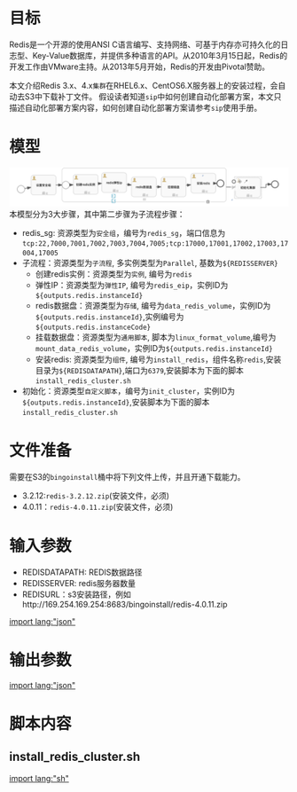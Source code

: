 # 目标
Redis是一个开源的使用ANSI C语言编写、支持网络、可基于内存亦可持久化的日志型、Key-Value数据库，并提供多种语言的API。从2010年3月15日起，Redis的开发工作由VMware主持。从2013年5月开始，Redis的开发由Pivotal赞助。

本文介绍Redis 3.x、4.x`集群`在RHEL6.x、CentOS6.X服务器上的安装过程，会自动去S3中下载补丁文件。
假设读者知道`sip`中如何创建自动化部署方案，本文只描述自动化部署方案内容，如何创建自动化部署方案请参考`sip`使用手册。

# 模型
![redis_cluster模型](../asset/redis_cluster_model.png)
本模型分为3大步骤，其中第二步骤为子流程步骤：
* redis_sg: 资源类型为`安全组`，编号为`redis_sg`，端口信息为`tcp:22,7000,7001,7002,7003,7004,7005;tcp:17000,17001,17002,17003,17004,17005`
* 子流程：资源类型为`子流程`, 多实例类型为`Parallel`, 基数为`${REDISSERVER}`
  - 创建redis实例：资源类型为`实例`, 编号为`redis`
  - 弹性IP：资源类型为`弹性IP`, 编号为`redis_eip`，实例ID为`${outputs.redis.instanceId}`
  - redis数据盘：资源类型为`存储`, 编号为`data_redis_volume`，实例ID为`${outputs.redis.instanceId}`,实例编号为`${outputs.redis.instanceCode}`
  - 挂载数据盘：资源类型为`通用脚本`, 脚本为`linux_format_volume`,编号为`mount_data_redis_volume`，实例ID为`${outputs.redis.instanceId}`
  - 安装redis: 资源类型为`组件`, 编号为`install_redis`，组件名称`redis`,安装目录为`${REDISDATAPATH}`,端口为`6379`,安装脚本为下面的脚本`install_redis_cluster.sh`
* 初始化：资源类型`自定义脚本`，编号为`init_cluster`，实例ID为`${outputs.redis.instanceId}`,安装脚本为下面的脚本`install_redis_cluster.sh`

# 文件准备
需要在S3的`bingoinstall`桶中将下列文件上传，并且开通下载能力。
* 3.2.12:`redis-3.2.12.zip`(安装文件，必须)
* 4.0.11：`redis-4.0.11.zip`(安装文件，必须)

# 输入参数

* REDISDATAPATH: REDIS数据路径
* REDISSERVER: redis服务器数量
* REDISURL：s3安装路径，例如http://169.254.169.254:8683/bingoinstall/redis-4.0.11.zip

[import lang:"json"](../parameters/parameters.redis_cluster.4.0.11.json)
# 输出参数
[import lang:"json"](../parameters/outputs.redis_cluster.4.0.11.json)

# 脚本内容

## install_redis_cluster.sh
[import lang:"sh"](../scirpts/install_redis_cluster.sh)
